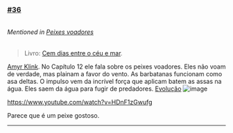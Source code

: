 ### [\#36](https://github.com/guilhermeprokisch/ideias/issues/36) 
###### 

 


###### Mentioned in [Peixes voadores](Peixes-voadores)  
 > Livro: [Cem dias entre o céu e mar](Cem-dias-entre-o-céu-e-mar).

[Amyr Klink](Amyr-Klink). No Capítulo 12 ele fala sobre os peixes voadores. Eles não voam de verdade, mas plainam a favor do vento. As barbatanas funcionam como asa deltas. O impulso vem da incrível força que aplicam batem as assas na água. Eles saem da água para fugir de predadores. [Evolução](Evolução)
![image](image)

https://www.youtube.com/watch?v=HDnF1zGwufg

Parece que é um peixe gostoso.

-------------------------------------------------------------------------------

